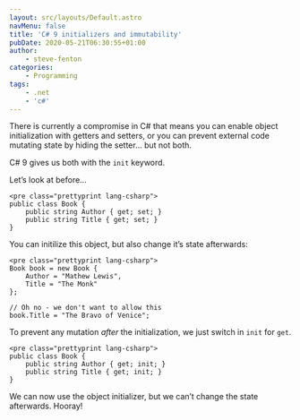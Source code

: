 ```yaml
---
layout: src/layouts/Default.astro
navMenu: false
title: 'C# 9 initializers and immutability'
pubDate: 2020-05-21T06:30:55+01:00
author:
    - steve-fenton
categories:
    - Programming
tags:
    - .net
    - 'c#'
---
```


There is currently a compromise in C# that means you can enable object initialization with getters and setters, or you can prevent external code mutating state by hiding the setter… but not both.

C# 9 gives us both with the `init` keyword.

Let’s look at before…

```
<pre class="prettyprint lang-csharp">
public class Book {
    public string Author { get; set; }
    public string Title { get; set; }
}
```

You can initilize this object, but also change it’s state afterwards:

```
<pre class="prettyprint lang-csharp">
Book book = new Book {
    Author = "Mathew Lewis",
    Title = "The Monk"
};

// Oh no - we don't want to allow this
book.Title = "The Bravo of Venice";
```

To prevent any mutation *after* the initialization, we just switch in `init` for `get`.

```
<pre class="prettyprint lang-csharp">
public class Book {
    public string Author { get; init; }
    public string Title { get; init; }
}
```

We can now use the object initializer, but we can’t change the state afterwards. Hooray!